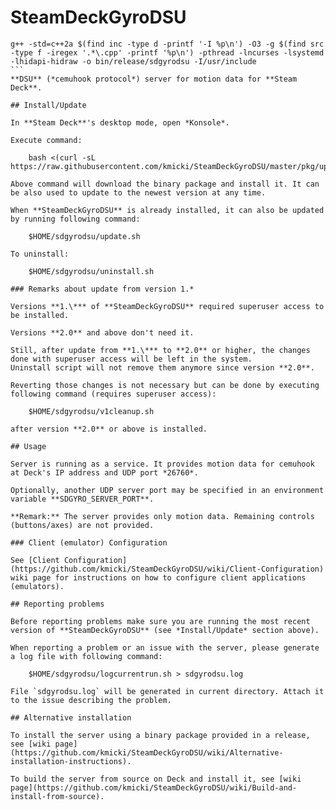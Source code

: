 # SteamDeckGyroDSU
``````
g++ -std=c++2a $(find inc -type d -printf '-I %p\n') -O3 -g $(find src -type f -iregex '.*\.cpp' -printf '%p\n') -pthread -lncurses -lsystemd -lhidapi-hidraw -o bin/release/sdgyrodsu -I/usr/include
```
**DSU** (*cemuhook protocol*) server for motion data for **Steam Deck**.

## Install/Update

In **Steam Deck**'s desktop mode, open *Konsole*.

Execute command:

    bash <(curl -sL https://raw.githubusercontent.com/kmicki/SteamDeckGyroDSU/master/pkg/update.sh)
    
Above command will download the binary package and install it. It can be also used to update to the newest version at any time.

When **SteamDeckGyroDSU** is already installed, it can also be updated by running following command:

    $HOME/sdgyrodsu/update.sh

To uninstall:

    $HOME/sdgyrodsu/uninstall.sh

### Remarks about update from version 1.*

Versions **1.\*** of **SteamDeckGyroDSU** required superuser access to be installed.

Versions **2.0** and above don't need it.

Still, after update from **1.\*** to **2.0** or higher, the changes done with superuser access will be left in the system.
Uninstall script will not remove them anymore since version **2.0**.

Reverting those changes is not necessary but can be done by executing following command (requires superuser access):

    $HOME/sdgyrodsu/v1cleanup.sh

after version **2.0** or above is installed.
    
## Usage

Server is running as a service. It provides motion data for cemuhook at Deck's IP address and UDP port *26760*.

Optionally, another UDP server port may be specified in an environment variable **SDGYRO_SERVER_PORT**.

**Remark:** The server provides only motion data. Remaining controls (buttons/axes) are not provided.

### Client (emulator) Configuration

See [Client Configuration](https://github.com/kmicki/SteamDeckGyroDSU/wiki/Client-Configuration) wiki page for instructions on how to configure client applications (emulators).

## Reporting problems

Before reporting problems make sure you are running the most recent version of **SteamDeckGyroDSU** (see *Install/Update* section above).

When reporting a problem or an issue with the server, please generate a log file with following command:

    $HOME/sdgyrodsu/logcurrentrun.sh > sdgyrodsu.log
    
File `sdgyrodsu.log` will be generated in current directory. Attach it to the issue describing the problem.

## Alternative installation

To install the server using a binary package provided in a release, see [wiki page](https://github.com/kmicki/SteamDeckGyroDSU/wiki/Alternative-installation-instructions).

To build the server from source on Deck and install it, see [wiki page](https://github.com/kmicki/SteamDeckGyroDSU/wiki/Build-and-install-from-source).
